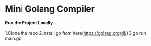 # Mini Golang Compiler

#### Run the Project Locally
1.Clone the repo
2.Install go from here(https://golang.org/dl/)
3.go run main.go
